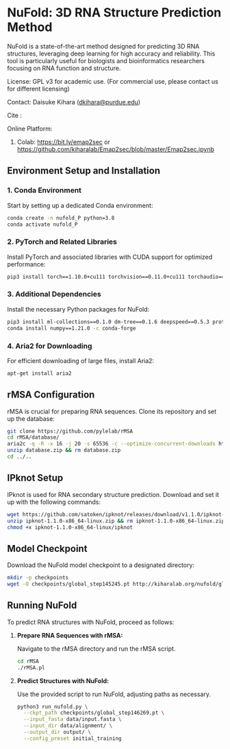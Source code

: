 # NuFold: 3D RNA Structure Prediction Method

NuFold is a state-of-the-art method designed for predicting 3D RNA structures, leveraging deep learning for high accuracy and reliability. This tool is particularly useful for biologists and bioinformatics researchers focusing on RNA function and structure.

License: GPL v3 for academic use. (For commercial use, please contact us for different licensing)

Contact: Daisuke Kihara (dkihara@purdue.edu)

Cite : <Insert Paper Citation>

Online Platform:

1. Colab: https://bit.ly/emap2sec or https://github.com/kiharalab/Emap2sec/blob/master/Emap2sec.ipynb


## Environment Setup and Installation

### 1. Conda Environment

Start by setting up a dedicated Conda environment:

```bash
conda create -n nufold_P python=3.8
conda activate nufold_P
```

### 2. PyTorch and Related Libraries

Install PyTorch and associated libraries with CUDA support for optimized performance:

```bash
pip3 install torch==1.10.0+cu111 torchvision==0.11.0+cu111 torchaudio==0.10.0+cu111 -f https://download.pytorch.org/whl/torch_stable.html
```

### 3. Additional Dependencies

Install the necessary Python packages for NuFold:

```bash
pip3 install ml-collections==0.1.0 dm-tree==0.1.6 deepspeed==0.5.3 protobuf==3.20.0 scipy==1.4.1 biopython==1.79
conda install numpy==1.21.0 -c conda-forge
```

### 4. Aria2 for Downloading

For efficient downloading of large files, install Aria2:

```bash
apt-get install aria2
```

## rMSA Configuration

rMSA is crucial for preparing RNA sequences. Clone its repository and set up the database:

```bash
git clone https://github.com/pylelab/rMSA
cd rMSA/database/
aria2c -q -R -x 16 -j 20 -s 65536 -c --optimize-concurrent-downloads https://kiharalab.org/nufold/database.zip
unzip database.zip && rm database.zip
cd ../..
```

## IPknot Setup

IPknot is used for RNA secondary structure prediction. Download and set it up with the following commands:

```bash
wget https://github.com/satoken/ipknot/releases/download/v1.1.0/ipknot-1.1.0-x86_64-linux.zip
unzip ipknot-1.1.0-x86_64-linux.zip && rm ipknot-1.1.0-x86_64-linux.zip
chmod +x ipknot-1.1.0-x86_64-linux/ipknot
```

## Model Checkpoint

Download the NuFold model checkpoint to a designated directory:

```bash
mkdir -p checkpoints
wget -O checkpoints/global_step145245.pt http://kiharalab.org/nufold/global_step145245.pt
```

## Running NuFold

To predict RNA structures with NuFold, proceed as follows:

1. **Prepare RNA Sequences with rMSA:**

   Navigate to the rMSA directory and run the rMSA script.

   ```bash
   cd rMSA
   ./rMSA.pl
   ```

2. **Predict Structures with NuFold:**

   Use the provided script to run NuFold, adjusting paths as necessary.

   ```bash
   python3 run_nufold.py \
     --ckpt_path checkpoints/global_step146269.pt \
     --input_fasta data/input.fasta \
     --input_dir data/alignment/ \
     --output_dir output/ \
     --config_preset initial_training
   ```

